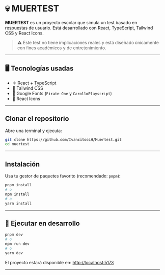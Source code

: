 # 💀 MUERTEST

**MUERTEST** es un proyecto escolar que simula un test basado en respuestas de usuario. Está desarrollado con React, TypeScript, Tailwind CSS y React Icons.

> ⚠️ Este test no tiene implicaciones reales y está diseñado únicamente con fines académicos y de entretenimiento.

---

## 🖥️ Tecnologías usadas

- ⚛️ React + TypeScript
- 💨 Tailwind CSS
- 🎨 Google Fonts (`Pirate One` y `CarolloPlayscript`)
- 🎯 React Icons

---

## Clonar el repositorio

Abre una terminal y ejecuta:

```bash
git clone https://github.com/IvancitooLH/Muertest.git
cd muertest
```

---

## Instalación

Usa tu gestor de paquetes favorito (recomendado: `pnpm`):

```bash
pnpm install
# o
npm install
# o
yarn install
```

---

## 🧪 Ejecutar en desarrollo

```bash
pnpm dev
# o
npm run dev
# o
yarn dev
```

El proyecto estará disponible en: [http://localhost:5173](http://localhost:5173)

---
